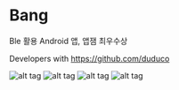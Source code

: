 # Bang
Ble 활용 Android 앱, 앱잼 최우수상

Developers with 
https://github.com/duduco


![alt tag](http://cfile30.uf.tistory.com/image/2641C03C58E1E58C064D71)
![alt tag](http://cfile25.uf.tistory.com/image/2656673C58E1E58D2A9313)
![alt tag](http://cfile28.uf.tistory.com/image/220CB23A58E1E8691B243F)
![alt tag](http://cfile10.uf.tistory.com/image/237BD53A58E1E86B07DFA7)



